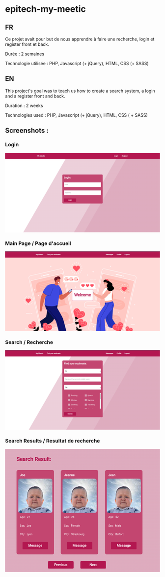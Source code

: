 # epitech-my-meetic

## FR

Ce projet avait pour but de nous apprendre à faire une recherche, login et register front et back. 

Durée : 2 semaines

Technologie utilisée : PHP, Javascript (+ jQuery), HTML, CSS (+ SASS)


## EN

This project's goal was to teach us how to create a search system, a login and a register front and back.

Duration : 2 weeks

Technologies used : PHP, Javascript (+ jQuery), HTML, CSS ( + SASS)

## Screenshots :

### Login
![Login](./screenshots/login.png)

### Main Page / Page d'accueil
![Main Page](./screenshots/mainPage.png)

### Search / Recherche
![Search](./screenshots/search.png)

###  Search Results / Resultat de recherche
![Search Results](./screenshots/searchResults.png)
